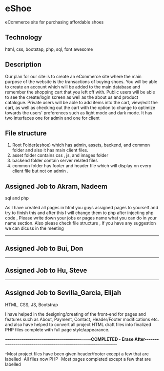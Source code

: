 # eShoe

eCommerce site for purchasing affordable shoes 

## Technology

html, css, bootstap, php, sql, font awesome


## Description

Our plan for our site is to create an eCommerce site where the main purpose of the website is the transactions of buying shoes. You will be able to create an account which will be added to the main database and remember the shopping cart that you left off with. Public users will be able to see the create/login screen as well as the about us and product catalogue. Private users will be able to add items into the cart, view/edit the cart, as well as checking out the cart with the option to change to optimize towards the users' preferences such as light mode and dark mode. It has two interfaces one for admin and one for client


## File structure
1. Root Folder(eshoe)  which has admin, assets, backend, and common folder and also it has main client files.
2. asset folder contains css , js, and images folder
3. backend folder contain server related files
4. common folder has footer and header file which will display on every client file but not on admin . 






## Assigned Job to Akram, Nadeem
 
sql and php 

As I have created all pages in html you guys assigned pages to yourself and try to finish this and after this I will change them
to php after injecting php code , Please write down your jobs or pages name what you can do in your name section. Also please check
 file structure , If you have any suggestion we can dicuss in the meeting

-------------------------------------------------------------------------------------------------------------------------------------



## Assigned Job to Bui, Don



-------------------------------------------------------------------------------------------------------------------------------------



## Assigned Job to Hu, Steve


-------------------------------------------------------------------------------------------------------------------------------------




## Assigned Job to Sevilla_Garcia, Elijah

HTML, CSS, JS, Bootstrap

I have helped in the designing/creating of the front-end for pages and features such as About, Payment, Contact, Header/Footer modifications etc. and also have helped to convert all project HTML draft files into finalized PHP files complete with full page style/appearance. 

**-------------------------------------------COMPLETED - Erase After---------------------------------------------------------------**

-Most project files have been given header/footer except a few that are labelled 
-All files now PHP 
-Most pages completed except a few that are labelled 

